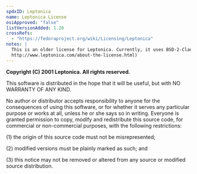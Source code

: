 ```yaml
---
spdxID: Leptonica
name: Leptonica License
osiApproved: "false"
listVersionAdded: 1.20
crossRefs: 
  - "https://fedoraproject.org/wiki/Licensing/Leptonica"
notes: |
  This is an older license for Leptonica. Currently, it uses BSD-2-Clause (see
  http://www.leptonica.com/about-the-license.html)
---
```


**Copyright (C) 2001 Leptonica. All rights reserved.**

This software is distributed in the hope that it will be useful, but with NO WARRANTY OF ANY KIND.

No author or distributor accepts responsibility to anyone for the consequences of using this software, or for whether it serves any particular purpose or works at all, unless he or she says so in writing. Everyone is granted permission to copy, modify and redistribute this source code, for commercial or non-commercial purposes, with the following restrictions:

(1) the origin of this source code must not be misrepresented;

(2) modified versions must be plainly marked as such; and

(3) this notice may not be removed or altered from any source or modified source distribution.
